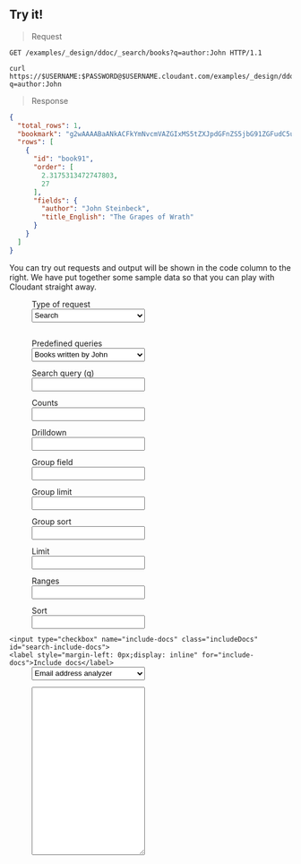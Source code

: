 <script type="text/javascript">
  $(document).ready(function() {
    var outputField = $("#output-marker").next();
    var httpRequestField = $("#request-http-marker").next();
    var curlRequestField = $("#request-curl-marker").next();
    var highlight = function(elem) {
      elem.each(function(i, block) {
        hljs.highlightBlock(block);
      });
    };
    var requestTypes = {
      analyzers: {
        queries: {
          'email-address': {query: '{\n  "analyzer": "email",\n  "text":"Jane\'s email address is jane.smith@example.com."\n}'},
          'english': {query: '{\n  "analyzer": "english",\n  "text":"Peter Piper picked a peck of pickled peppers. A peck of pickled peppers Peter Piper picked. If Peter Piper picked a peck of pickled peppers. Where’s the peck of pickled peppers Peter Piper picked?"\n}'},
          'german': {query: '{\n  "analyzer": "german",\n  "text":"Fischers Fritz fischt frische Fische, frische Fische fischt Fischers Fritz."\n}'},
          'default': 'email-address',
          'keyword': {query: '{\n  "analyzer":"keyword",\n  "text":"ablanks@renovations.com"\n}' },
          'standard': {query: '{\n  "analyzer":"standard",\n  "text":"ablanks@renovations.com"\n}' }
        },
        form: $('form.analyzers'),
        queryInput: $('form.analyzers .query'),
        renderHttpRequest: function() {
          return 'POST /_search_analyze HTTP/1.1\nHost: examples.cloudant.com\nContent-Type: application/json\n\n' + this.queryInput.val();
        },
        renderCurlRequest: function() {
          return "curl 'https://examples.cloudant.com/_search_analyze' -H 'Content-Type: application/json' -X POST -d '" + this.queryInput.val() + "'";
        },
        submitForm: function(event) {
          var query = this.queryInput.val();
          jQuery.ajax({
            url: 'https://examples.cloudant.com/_search_analyze',
            type: 'POST',
            data: query,
            beforeSend: function(xhr) {
              xhr.setRequestHeader("Content-Type", "application/json");
              xhr.setRequestHeader("Authorization", "Basic " + btoa('thereencespedgetytolisir:c1IimpBSAC3b3A66N8LHKwKF'));
            },
            error: function(one, two) {},
            complete: displayResult
          });
          event.preventDefault();
        }
      },
      search: {
        queryInput: $('form.search #test-search-query'),
        countsInput: $('form.search #search-counts'),
        drilldownInput: $('form.search #search-drilldown'),
        groupFieldInput: $('form.search #search-group-field'),
        groupLimitInput: $('form.search #search-group-limit'),
        groupSortInput: $('form.search #search-group-sort'),
        includeDocsInput: $('form.search #search-include-docs'),
        limitInput: $('form.search #search-limit'),
        rangesInput: $('form.search #search-ranges'),
        sortInput: $('form.search #search-sort'),
        form: $('form.search'),
        queries: {
          'author-is-john': { query: 'author:John' },
          'sorting': { query: 'author:J*', sort: '"-year"' },
          'default': 'author-is-john',
          'drilldown': { query: 'year:[2000 TO 2010]', drilldown: '["author","J. K. Rowling"]' },
          'counts': { query: 'year:[2000 TO 2010]', counts: '["author"]', limit: 0 },
          'ranges': { query: 'author:J*', ranges: '{"year":{"21st century":"[2000 TO 2099]","20th century":"[1900 TO 1999]"}}', limit: 0 },
        },
        buildUrl: function() {
          var url = '/docs-examples/_design/ddoc/_search/books?q=' + this.queryInput.val();
          var counts = this.countsInput.val();
          if (counts != '') {
            url += '&counts=' + encodeURIComponent(counts);
          }
          var drilldown = this.drilldownInput.val();
          if (drilldown != '') {
            url += '&drilldown=' + encodeURIComponent(drilldown);
          }
          var groupField = this.groupFieldInput.val();
          if (groupField != '') {
            url += '&group_field=' + encodeURIComponent(groupField);
          }
          var groupLimit = this.groupLimitInput.val();
          if (groupLimit != '') {
            url += '&group_limit=' + encodeURIComponent(groupLimit);
          }
          var groupSort = this.groupSortInput.val();
          if (groupSort != '') {
            url += '&group_sort=' + encodeURIComponent(groupSort);
          }
          var limit = this.limitInput.val();
          if (limit != '') {
            url += '&limit=' + encodeURIComponent(limit);
          }
          var ranges = this.rangesInput.val();
          if (ranges != '') {
            url += '&ranges=' + encodeURIComponent(ranges);
          }
          var sort = this.sortInput.val();
          if (sort != '') {
            url += '&sort=' + encodeURIComponent(sort);
          }
          var includeDocs = this.includeDocsInput.is(':checked');
          if (includeDocs) {
            url += '&include_docs=' + encodeURIComponent(includeDocs);
          }
          return url;
        },
        renderHttpRequest: function() {
          return 'GET ' + this.buildUrl() + ' HTTP/1.1';
        },
        renderCurlRequest: function() {
          return 'curl "https://examples.cloudant.com' + this.buildUrl() + '"';
        },
        doAjaxRequest: function() {
        
        },
        submitForm: function(event) {
          var query = this.queryInput.val();
          var url = 'https://examples.cloudant.com' + this.buildUrl();
          jQuery.ajax({
            url: url,
            type: 'GET',
            beforeSend: function(xhr) {
              xhr.setRequestHeader("Authorization", "Basic " + btoa('thereencespedgetytolisir:c1IimpBSAC3b3A66N8LHKwKF'));
            },
            error: function(one, two) {},
            complete: displayResult
          });
          event.preventDefault();
        }
      },
      cq: {
        queryInput: $('form.cq .query'),
        form: $('form.cq'),
        queries: {
          'actor-is-zoe-saldana': {query: '{\n  "selector": {\n    "cast": {\n      "$in": ["Zoe Saldana"]\n    }\n  },\n  "limit": 10\n}'},
          'sorting': {query: '{\n  "selector": {\n    "year": {\n      "$gte": 2000,\n      "$lte": 2001\n    }\n  },\n  "limit": 10,\n  "sort": ["year"]\n}'},
          'pg2010': {query: '{\n  "selector": {\n    "year": 2010,\n    "rating": {\n      "$in": ["PG", "PG-13"]\n    }\n  }\n}'},
          'year2010ascending': { query: '{\n  "selector": {\n    "year": {\n      "$gt": 2010\n    }\n  },\n  "fields": ["_id", "_rev", "year", "title"],\n  "sort": [{"year": "asc"}],\n  "limit": 10,\n  "skip": 0\n}' },
          'simple': { query: '{\n  "selector": {\n    "director": "Lars von Trier"\n  }\n}' },
          'bond': { query: '{\n  "selector": {\n    "$text": "Bond"\n  }\n}' },
          'bond-title-cast': { query: '{\n  "selector": {\n    "$text": "Bond"\n  },\n  "fields": [\n    "title",\n    "cast"\n  ]\n}' },
          'trier2003': { query: '{\n  "selector": {\n    "director": "Lars von Trier",\n    "year": 2003\n  }\n}' },
          'imdb-rating-8': { query: '{\n  "selector": {\n    "imdb": {\n      "rating": 8\n    }\n  }\n}' },
          'after2010': { query: '{\n  "selector": {\n    "year": {\n      "$gt": 2010\n    }\n  }\n}' },
          '2010-by-title': { query: '{\n  "selector": {\n    "year": {\n      "$eq": 2001\n    }\n  },\n  "sort": [\n    "title:string"\n  ],\n  "fields": [\n    "title"\n  ]\n}' },
          'schwarzenegger': { query: '{\n  "selector": {\n    "$and": [\n      {\n        "$text": "Schwarzenegger"\n      },\n      {\n        "year": {\n          "$in": [1984, 1991]\n        }\n      }\n    ]\n  },\n  "fields": [\n    "year",\n    "title",\n    "cast"\n  ]\n}' },
          'default': 'actor-is-zoe-saldana'
        },
        renderHttpRequest: function() {
          return 'POST /query-movies-with-indexes/_find HTTP/1.1\nHost: examples.cloudant.com\n\n' + this.queryInput.val();
        },
        renderCurlRequest: function() {
          return "curl 'https://examples.cloudant.com/query-movies-with-indexes/_find' -X POST -d '" + this.queryInput.val() + "'";
        },
        submitForm: function(event){
          var query = this.queryInput.val();
          jQuery.ajax({
            url: 'https://examples.cloudant.com/query-movies-with-indexes/_find',
            type: 'POST',
            data: query,
            beforeSend: function(xhr) {
              xhr.setRequestHeader("Authorization", "Basic " + btoa('thereencespedgetytolisir:c1IimpBSAC3b3A66N8LHKwKF'));
            },
            error: function(one, two) {},
            complete: displayResult
          });
          event.preventDefault();
        }
    
      }
    };
    var saveFormState = function() {
      var requestType = requestTypeSelect.val();
      var predefinedQuery = $('form.' + requestType + ' .predefined').val();
      window.location.hash = '#requestType=' + requestType + '&predefinedQuery=' + predefinedQuery;
    };
    var displayResult = function(jqXHR, textStatus) {
      var result = JSON.stringify(jQuery.parseJSON(jqXHR.responseText), null, '    ');
      outputField.show();
      outputField.text(result);
      highlight(outputField);
    }
    
    for (var rt in requestTypes) {
      requestTypes[rt].form.submit(requestTypes[rt].submitForm);
    }
    
    var requestChanged = function(formName) {
      httpRequestField.text(requestTypes[formName].renderHttpRequest());
      highlight(httpRequestField);
      curlRequestField.text(requestTypes[formName].renderCurlRequest());
      highlight(curlRequestField);
      requestTypes[formName].submitForm({preventDefault:function(){}});
    }
    
    var requestTypeSelect = $('div.test-form-container select.request-type');
    var showSelectedType = function() {
      for (var requestType in requestTypes) {
        requestTypes[requestType].form.hide();
      }
      var type = requestTypeSelect.val();
      requestTypes[type].form.show();
    };
    requestTypeSelect.on("change", showSelectedType);
    requestTypeSelect.on("change", saveFormState);
    requestTypeSelect.on("change", function() {
      var rt = requestTypeSelect.val();
      var defaultQuery = requestTypes[rt].queries['default']
      initForm(rt, requestTypes[rt].queries[defaultQuery]);
      requestChanged(rt);
    });
    
    var initForm = function(formName, request) {
      $('form.' + formName + ' input[type=text]').val('');
      for (var field in request) {
        $('form.' + formName + ' .' + field).val(request[field]);
      }
    };
    var initPredefinedSelect = function(formName) {
      var predefinedSelect = $('form.' + formName + ' select.predefined');
      predefinedSelect.on('change', function() {
        var request = predefinedSelect.val();
        initForm(formName, requestTypes[formName].queries[request]);
        requestChanged(formName);
        saveFormState();
      });
    };
    for (var rt in requestTypes) {
      initPredefinedSelect(rt);
      initForm(rt, requestTypes[rt].queries['default']);
    }
    requestTypes.search.includeDocsInput.on('change', function() {requestChanged('search');});
    for (var rt in requestTypes) {
      var createFunc = function(rtp) { return function(){requestChanged(rtp)}}
      requestTypes[rt].form.on('keyup', $.debounce(createFunc(rt), 300));
    }
    //init form from query param values
    function getParameterByName(name) {
      name = name.replace(/[\[]/, "\\[").replace(/[\]]/, "\\]");
      var regex = new RegExp("[\\#&]" + name + "=([^&#]*)"), results = regex.exec(window.location.hash);
      return results === null ? "" : decodeURIComponent(results[1].replace(/\+/g, " "));
    }
    var requestType = getParameterByName('requestType');
    if (!requestType) { requestType = 'search'; }
    var predefinedQuery = getParameterByName('predefinedQuery');
    if (!predefinedQuery) { predefinedQuery = requestTypes[requestType].queries['default']; }
    requestTypeSelect.val(requestType);
    $('form.' + requestType + ' .predefined').val(predefinedQuery);
    showSelectedType();
    initForm(requestType, requestTypes[requestType].queries[predefinedQuery]);
    requestChanged(requestType);
    $("#lang-selector a").unbind("click");
    $("#lang-selector a").bind("click", function(event) {
      var language = $(this).data("language-name");
      activateLanguage(language);
      event.preventDefault();
    });
  
  });
</script>

## Try it!

> Request

<p id="request-http-marker"></p>

```http
GET /examples/_design/ddoc/_search/books?q=author:John HTTP/1.1
```

<p id="request-curl-marker"></p>

```shell
curl https://$USERNAME:$PASSWORD@$USERNAME.cloudant.com/examples/_design/ddoc/_search/books?q=author:John
```

> Response

<p id="output-marker"></p>

```json
{
  "total_rows": 1,
  "bookmark": "g2wAAAABaANkACFkYmNvcmVAZGIxMS5tZXJpdGFnZS5jbG91ZGFudC5uZXRsAAAAAm4EAAAAAIBuBAD___-_amgCRkACik3gAAAAYRtq",
  "rows": [
    {
      "id": "book91",
      "order": [
        2.3175313472747803,
        27
      ],
      "fields": {
        "author": "John Steinbeck",
        "title_English": "The Grapes of Wrath"
      }
    }
  ]
}
```

You can try out requests and output will be shown in the code column to the right. We have put together some sample data so that you can play with Cloudant straight away.

<div class="test-form-container">

  <label for="request-type">Type of request</label>
  <select name="request-type" class="request-type">
    <option selected="selected" value="search">Search</option>
    <option value="analyzers">Search analyzers</option>
    <option value="cq">Cloudant Query</option>
  </select>
  <br>
  <form action="#" class="search">
    <label for="predefined">Predefined queries</label>
    <select name="predefined" class="predefined">
      <option selected="selected" value="author-is-john">Books written by John</option>
      <option value="sorting">Sorting by year</option>
      <option value="ranges">Year ranges</option>
      <option value="counts">Count authors</option>
      <option value="drilldown">Drilldown</option>
    </select>
    <label for="query">Search query (q)</label>
    <input size="100" type="text" name="query" class="query" id="test-search-query">
    <label for="counts">Counts</label>
    <input size="100" type="text" name="counts" class="counts" id="search-counts">
    <label for="drilldown">Drilldown</label>
    <input size="100" type="text" name="drilldown" class="drilldown" id="search-drilldown">
    <label for="groupfield">Group field</label>
    <input size="100" type="text" name="groupfield" class="groupField" id="search-group-field">
    <label for="group-limit">Group limit</label>
    <input size="100" type="text" name="group-limit" class="groupLimit" id="search-group-limit">
    <label for="group-sort">Group sort</label>
    <input size="100" type="text" name="group-sort" class="groupSort" id="search-group-sort">
    <label for="limit">Limit</label>
    <input size="100" type="text" name="limit" class="limit" id="search-limit">
    <label for="ranges">Ranges</label>
    <input size="100" type="text" name="ranges" class="ranges" id="search-ranges">
    <label for="sort">Sort</label>
    <input size="100" type="text" name="sort" class="sort" id="search-sort">
    
    <input type="checkbox" name="include-docs" class="includeDocs" id="search-include-docs">
    <label style="margin-left: 0px;display: inline" for="include-docs">Include docs</label>
  </form>
  
  <form action="#" class="cq">
    <label for="predefined">Predefined queries</label>
    <select name="predefined" class="predefined">
      <option selected="selected" value="actor-is-zoe-saldana">Movies with Zoe Saldana</option>
      <option value="sorting">Query with sorting</option>
      <option value="pg2010">2010 Movies rated PG or PG-13</option>
      <option value="year2010ascending">Movies released after 2010 sorted by year</option>
      <option value="simple">Simple selector</option>
      <option value="bond">Find the word Bond anywhere</option>
      <option value="bond-title-cast">Find Bond anywhere, only return title and cast</option>
      <option value="trier2003">Movies directed by Lars von Trier and released in 2003</option>
      <option value="imdb-rating-8">Movies rated 8 on IMDB</option>
      <option value="after2010">Movies released after 2010</option>
      <option value="2010-by-title">2010 movies sorted by title</option>
      <option value="schwarzenegger">Schwarzenegger movies</option>
      
    </select>
    <textarea rows="10" class="query" cols="80" id="requestBody"></textarea><br /><br />
    <p style="margin-left: 40px;">The sample database contains 9,000 movie documents in the following format:</p>

    <code style="white-space: pre; color: black; background-color: inherit; display: block; margin-left: 40px;">
{
    "_id": "71562",
    "_rev": "1-72726eda3b8b2973ef259dd0c7410a83",
    "title": "The Godfather: Part II",
    "year": 1974,
    "rating": "R",
    "runtime": "200 min",
    "genre": [
        "Crime",
        "Drama"
    ],
    "director": "Francis Ford Coppola",
    "writer": [
        "Francis Ford Coppola (screenplay)",
        "Mario Puzo (screenplay)",
        "Mario Puzo (based on the novel \"The Godfather\")"
    ],
    "cast": [
        "Al Pacino",
        "Robert Duvall",
        "Diane Keaton",
        "Robert De Niro"
    ],
    "poster": "http://ia.media-imdb.com/images/M/..._V1_SX300.jpg",
    "imdb": {
        "rating": 9.1,
        "votes": 656,
        "id": "tt0071562"
    }
}
    </code>
  </form>
  
  <form action="#" class="analyzers">
    <label for="predefined">Predefined queries</label>
    <select name="predefined" class="predefined">
      <option selected="selected" value="email-address">Email address analyzer</option>
      <option value="english">English analyzer</option>
      <option value="german">German analyzer</option>
      <option value="keyword">Keyword analyzer</option>
      <option value="standard">Standard analyzer</option>
    </select>
    <textarea rows="10" class="query" cols="80" id="analyzersRequestBody"></textarea><br /><br />
  </form>
    
</div>
<br><br><br><br><br><br><br><br><br><br><br><br><br><br><br><br><br><br><br><br><br><br><br>

<style type="text/css">
  .test-form-container textarea {
  
  }
  div.test-form-container {
    clear:none;
  }
  div.test-form-container * {
    margin: 0;
    padding: 0;
  }
  .test-form-container textarea, div.test-form-container input[type=text], div.test-form-container select, div.test-form-container label {
    margin-left: 40px;
    display: block;
  }
  .test-form-container textarea, div.test-form-container input[type=text], div.test-form-container select {
    margin-bottom: 12px;
    width: 40%;
    height: 24px;
  }
  .test-form-container textarea {
    height: 300px;
    font-family: monospace;
  }
  .test-form-container form {
    display: none;
  }
  .test-form-container form.search {
    display: block;
  }
  
  .test-form-container input[type=text] {
    padding-left: 5px;
  }
  
  .test-form-container input[type=checkbox] {
    display: inline;
    margin-left: 40px;
    width: 20px;
  }
  pre span.hljs-string {
    color: #00a69f;
  }
  pre span.hljs-number {
    color: #90a959;
  }
  pre.hljs span.hljs-title {
    color: #fff;
  }
  
  
  
    
</style>
